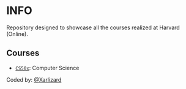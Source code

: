 # INFO

Repository designed to showcase all the courses realized at Harvard (Online).

## Courses

- [`CS50x`](./CS50x/README.md): Computer Science

Coded by: [@Xarlizard](https://github.com/xarlizard)
